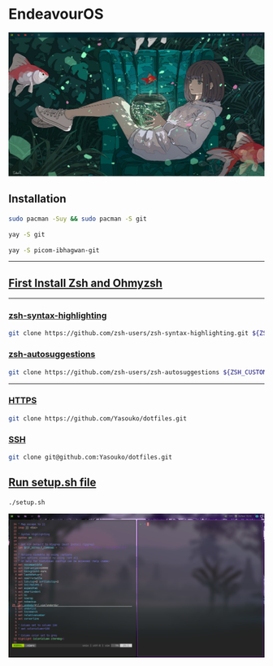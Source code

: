 # EndeavourOS

![ui](./ui.png)

## Installation

```bash
sudo pacman -Suy && sudo pacman -S git
```

```bash
yay -S git 
```

```bash
yay -S picom-ibhagwan-git

```
---

## [First Install Zsh and Ohmyzsh](https://ohmyz.sh/#install) 

---

### <u> zsh-syntax-highlighting </u>

```bash
git clone https://github.com/zsh-users/zsh-syntax-highlighting.git ${ZSH_CUSTOM:-~/.oh-my-zsh/custom}/plugins/zsh-syntax-highlighting
```

### <u> zsh-autosuggestions </u>
```bash
git clone https://github.com/zsh-users/zsh-autosuggestions ${ZSH_CUSTOM:-~/.oh-my-zsh/custom}/plugins/zsh-autosuggestions
```

---

### [HTTPS](https://git-scm.com/)

```bash
git clone https://github.com/Yasouko/dotfiles.git
```

### [SSH](https://docs.github.com/en/authentication/connecting-to-github-with-ssh)

```bash
git clone git@github.com:Yasouko/dotfiles.git
```

## [Run setup.sh file](https://docs.fileformat.com/programming/sh/)

```bash
./setup.sh
```

![Screen](./Screen.png)
